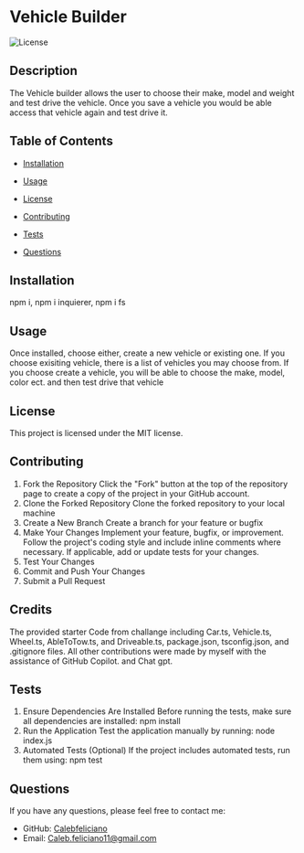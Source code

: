 # Vehicle Builder

![License](https://img.shields.io/badge/License-MIT-blue.svg)

## Description
The Vehicle builder allows the user to choose their make, model and weight and test drive the vehicle. Once you save a vehicle you would be able access that vehicle again and test drive it.

## Table of Contents
* [Installation](#installation)
* [Usage](#usage)

* [License](#license)

* [Contributing](#contributing)
* [Tests](#tests)
* [Questions](#questions)

## Installation
npm i, npm i inquierer, npm i fs

## Usage
Once installed, choose either, create a new vehicle or existing one. If you choose exisiting vehicle, there is a list of vehicles you may choose from. If you choose create a vehicle, you will be able to choose the make, model, color ect. and then test drive that vehicle

## License

This project is licensed under the MIT license.

## Contributing

1. Fork the Repository
Click the "Fork" button at the top of the repository page to create a copy of the project in your GitHub account.
2. Clone the Forked Repository
Clone the forked repository to your local machine
3. Create a New Branch
Create a branch for your feature or bugfix
4. Make Your Changes
Implement your feature, bugfix, or improvement.
Follow the project's coding style and include inline comments where necessary.
If applicable, add or update tests for your changes.
5. Test Your Changes
6. Commit and Push Your Changes
7. Submit a Pull Request

## Credits
The provided starter Code from challange including Car.ts, Vehicle.ts, Wheel.ts, AbleToTow.ts, and Driveable.ts, package.json, tsconfig.json, and .gitignore files. All other contributions were made by myself with the assistance of GitHub Copilot. and Chat gpt.

## Tests

1. Ensure Dependencies Are Installed
Before running the tests, make sure all dependencies are installed: npm install
2. Run the Application
Test the application manually by running: node index.js
3. Automated Tests (Optional)
If the project includes automated tests, run them using: npm test

## Questions
If you have any questions, please feel free to contact me:
* GitHub: [Calebfeliciano](https://github.com/Calebfeliciano)
* Email: Caleb.feliciano11@gmail.com
